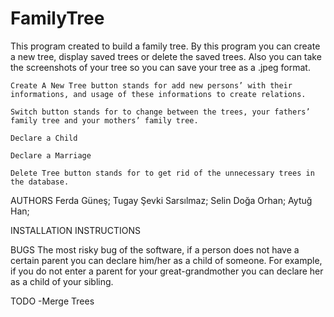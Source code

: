 
# FamilyTree
This program created to build a family tree.
By this program you can create a new tree, display saved trees or delete the saved trees. 
Also you can take the screenshots of your tree so you can save your tree as a .jpeg format.

	Create A New Tree button stands for add new persons’ with their informations, and usage of these informations to create relations.

	Switch button stands for to change between the trees, your fathers’ family tree and your mothers’ family tree.

	Declare a Child
	
	Declare a Marriage

	Delete Tree button stands for to get rid of the unnecessary trees in the database.


AUTHORS
Ferda Güneş;
Tugay Şevki Sarsılmaz;
Selin Doğa Orhan;
Aytuğ Han;

INSTALLATION INSTRUCTIONS

BUGS
The most risky bug of the software, if a person does not have a certain parent you can declare him/her as a child of someone. 
For example, if you do not enter a parent for your great-grandmother you can declare her as a child of your sibling. 

TODO
-Merge Trees
